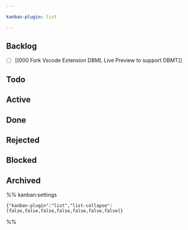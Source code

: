 ```yaml
---

kanban-plugin: list

---
```


## Backlog

- [ ] [[000 Fork Vscode Extension DBML Live Preview to support DBMT]]


## Todo



## Active



## Done



## Rejected



## Blocked



## Archived





%% kanban:settings
```
{"kanban-plugin":"list","list-collapse":[false,false,false,false,false,false,false]}
```
%%
